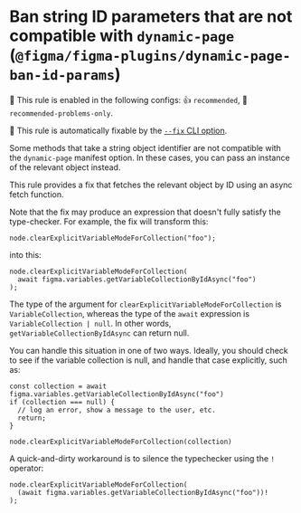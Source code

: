 # Ban string ID parameters that are not compatible with `dynamic-page` (`@figma/figma-plugins/dynamic-page-ban-id-params`)

💼 This rule is enabled in the following configs: 👍 `recommended`, 🔦 `recommended-problems-only`.

🔧 This rule is automatically fixable by the [`--fix` CLI option](https://eslint.org/docs/latest/user-guide/command-line-interface#--fix).

<!-- end auto-generated rule header -->

Some methods that take a string object identifier are not compatible with the
`dynamic-page` manifest option. In these cases, you can pass an instance of the
relevant object instead.

This rule provides a fix that fetches the relevant object by ID using an async
fetch function.

Note that the fix may produce an expression that doesn't fully satisfy the
type-checker. For example, the fix will transform this:

```
node.clearExplicitVariableModeForCollection("foo");
```

into this:

```
node.clearExplicitVariableModeForCollection(
  await figma.variables.getVariableCollectionByIdAsync("foo")
);
```

The type of the argument for `clearExplicitVariableModeForCollection` is
`VariableCollection`, whereas the type of the `await` expression is
`VariableCollection | null`. In other words, `getVariableCollectionByIdAsync`
can return null.

You can handle this situation in one of two ways. Ideally, you should check to
see if the variable collection is null, and handle that case explicitly, such
as:

```
const collection = await figma.variables.getVariableCollectionByIdAsync("foo")
if (collection === null) {
  // log an error, show a message to the user, etc.
  return;
}

node.clearExplicitVariableModeForCollection(collection)
```

A quick-and-dirty workaround is to silence the typechecker using the `!` operator:

```
node.clearExplicitVariableModeForCollection(
  (await figma.variables.getVariableCollectionByIdAsync("foo"))!
);
```
